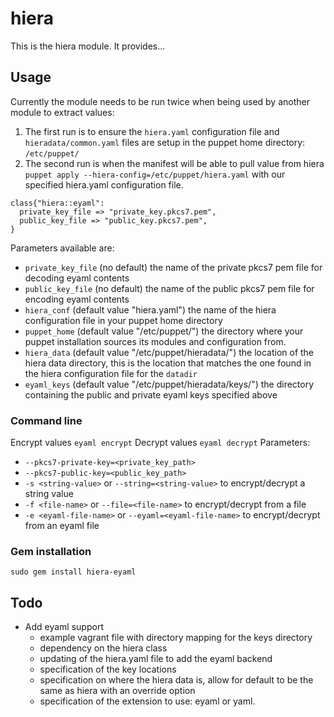 # hiera #

This is the hiera module. It provides...

## Usage
Currently the module needs to be run twice when being used by another module to extract
 values:
1. The first run is to ensure the `hiera.yaml` configuration file and `hieradata/common.yaml` files are setup in the puppet home directory: `/etc/puppet/`
2. The second run is when the manifest will be able to pull value from hiera
`puppet apply --hiera-config=/etc/puppet/hiera.yaml` with our specified hiera.yaml configuration file.

```
class{"hiera::eyaml":
  private_key_file => "private_key.pkcs7.pem",
  public_key_file => "public_key.pkcs7.pem",
}
```
Parameters available are:
* `private_key_file` (no default) the name of the private pkcs7 pem file for decoding eyaml contents
* `public_key_file` (no default) the name of the public pkcs7 pem file for encoding eyaml contents
* `hiera_conf` (default value "hiera.yaml") the name of the hiera configuration file in your puppet home directory
* `puppet_home` (default value "/etc/puppet/") the directory where your puppet installation sources its modules and configuration from.
* `hiera_data` (default value "/etc/puppet/hieradata/") the location of the hiera data directory, 
this is the location that matches the one found in the hiera configuration file for the `datadir`  
* `eyaml_keys` (default value "/etc/puppet/hieradata/keys/") the directory containing the public and private eyaml keys specified above

### Command line
Encrypt values `eyaml encrypt`
Decrypt values `eyaml decrypt`
Parameters:
* `--pkcs7-private-key=<private_key_path>`
* `--pkcs7-public-key=<public_key_path>`
* `-s <string-value>` or `--string=<string-value>` to encrypt/decrypt a string value
* `-f <file-name>` or `--file=<file-name>` to encrypt/decrypt from a file
* `-e <eyaml-file-name>` or `--eyaml=<eyaml-file-name>` to encrypt/decrypt from an eyaml file

### Gem installation
`sudo gem install hiera-eyaml`

## Todo
* Add eyaml support
    * example vagrant file with directory mapping for the keys directory
    * dependency on the hiera class
    * updating of the hiera.yaml file to add the eyaml backend
    * specification of the key locations
    * specification on where the hiera data is, allow for default to be the same as hiera with an override option
    * specification of the extension to use: eyaml or yaml.